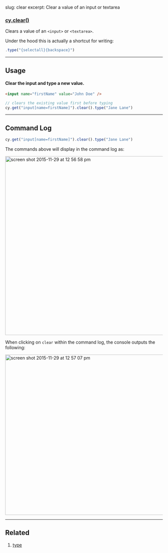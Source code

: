 slug: clear
excerpt: Clear a value of an input or textarea

### [cy.clear()](#usage)

Clears a value of an `<input>` or `<textarea>`.

Under the hood this is actually a shortcut for writing:

```javascript
.type("{selectall}{backspace}")
```

***

## Usage

#### Clear the input and type a new value.

```html
<input name="firstName" value="John Doe" />
```

```javascript
// clears the existing value first before typing
cy.get("input[name=firstName]").clear().type("Jane Lane")
```

***

## Command Log

```javascript
cy.get("input[name=firstName]").clear().type("Jane Lane")
```

The commands above will display in the command log as:

<img width="570" alt="screen shot 2015-11-29 at 12 56 58 pm" src="https://cloud.githubusercontent.com/assets/1271364/11458939/bac1f4dc-9698-11e5-8e20-1ed9405f3d30.png">

When clicking on `clear` within the command log, the console outputs the following:

<img width="511" alt="screen shot 2015-11-29 at 12 57 07 pm" src="https://cloud.githubusercontent.com/assets/1271364/11458940/bdc93a50-9698-11e5-8be7-ef6a0470c3ae.png">

***

## Related
1. [type](http://on.cypress.io/api/type)